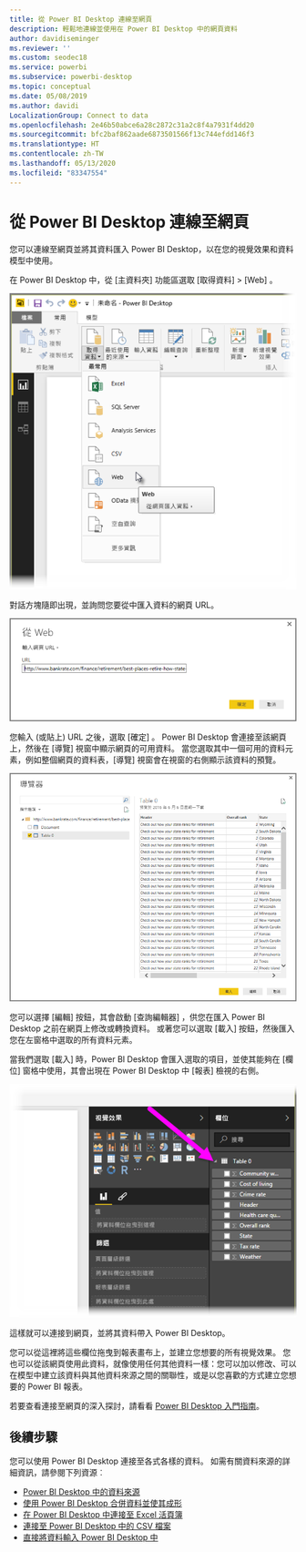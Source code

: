 ```yaml
---
title: 從 Power BI Desktop 連線至網頁
description: 輕鬆地連線並使用在 Power BI Desktop 中的網頁資料
author: davidiseminger
ms.reviewer: ''
ms.custom: seodec18
ms.service: powerbi
ms.subservice: powerbi-desktop
ms.topic: conceptual
ms.date: 05/08/2019
ms.author: davidi
LocalizationGroup: Connect to data
ms.openlocfilehash: 2e46b50abce6a28c2872c31a2c8f4a7931f4dd20
ms.sourcegitcommit: bfc2baf862aade6873501566f13c744efdd146f3
ms.translationtype: HT
ms.contentlocale: zh-TW
ms.lasthandoff: 05/13/2020
ms.locfileid: "83347554"
---
```

# <a name="connect-to-webpages-from-power-bi-desktop"></a>從 Power BI Desktop 連線至網頁

您可以連線至網頁並將其資料匯入 Power BI Desktop，以在您的視覺效果和資料模型中使用。

在 Power BI Desktop 中，從 [主資料夾]  功能區選取 [取得資料] > [Web]  。

![](media/desktop-connect-to-web/connect-to-web_1.png)

對話方塊隨即出現，並詢問您要從中匯入資料的網頁 URL。

![](media/desktop-connect-to-web/connect-to-web_2.png)

您輸入 (或貼上) URL 之後，選取 [確定]  。 Power BI Desktop 會連接至該網頁上，然後在 [導覽]  視窗中顯示網頁的可用資料。 當您選取其中一個可用的資料元素，例如整個網頁的資料表，[導覽]  視窗會在視窗的右側顯示該資料的預覽。

![](media/desktop-connect-to-web/connect-to-web_3.png)

您可以選擇 [編輯]  按鈕，其會啟動 [查詢編輯器]  ，供您在匯入 Power BI Desktop 之前在網頁上修改或轉換資料。 或著您可以選取 [載入]  按鈕，然後匯入您在左窗格中選取的所有資料元素。

當我們選取 [載入]  時，Power BI Desktop 會匯入選取的項目，並使其能夠在 [欄位]  窗格中使用，其會出現在 Power BI Desktop 中 [報表] 檢視的右側。

![](media/desktop-connect-to-web/connect-to-web_4.png)

這樣就可以連接到網頁，並將其資料帶入 Power BI Desktop。

您可以從這裡將這些欄位拖曳到報表畫布上，並建立您想要的所有視覺效果。 您也可以從該網頁使用此資料，就像使用任何其他資料一樣：您可以加以修改、可以在模型中建立該資料與其他資料來源之間的關聯性，或是以您喜歡的方式建立您想要的 Power BI 報表。

若要查看連接至網頁的深入探討，請看看 [Power BI Desktop 入門指南](../fundamentals/desktop-getting-started.md)。

## <a name="next-steps"></a>後續步驟
您可以使用 Power BI Desktop 連接至各式各樣的資料。 如需有關資料來源的詳細資訊，請參閱下列資源︰

* [Power BI Desktop 中的資料來源](desktop-data-sources.md)
* [使用 Power BI Desktop 合併資料並使其成形](desktop-shape-and-combine-data.md)
* [在 Power BI Desktop 中連接至 Excel 活頁簿](desktop-connect-excel.md)   
* [連接至 Power BI Desktop 中的 CSV 檔案](desktop-connect-csv.md)   
* [直接將資料輸入 Power BI Desktop 中](desktop-enter-data-directly-into-desktop.md)   
